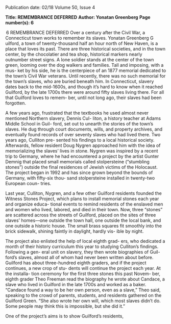 Publication date: 02/18
Volume 50, Issue 4

**Title: REMEMBRANCE DEFERRED**
**Author: Yonatan Greenberg**
**Page number(s): 6**

 6
REMEMBRANCE DEFERRED
Over a century after the Civil War, a Connecticut town works to remember its slaves.
Yonatan Greenberg
G
uilford, a town of twenty-thousand half an hour 
north of New Haven, is a place that loves its past. 
There are three historical societies, and in the 
town center, by the chocolatier and tea shop, historical 
markers nearly outnumber street signs. A lone soldier 
stands at the center of the town green, looming over the 
dog walkers and families. Tall and imposing, with a mus-
ket by his side, he is the centerpiece of an 1877 memorial 
dedicated to the town’s Civil War veterans. Until recently, 
there was no such memorial for the town’s slaves, who are 
buried beneath him. In Connecticut, slavery dates back 
to the mid-1600s, and though it’s hard to know when it 
reached Guilford, by the late 1700s there were around fifty 
slaves living there. For all that Guilford loves to remem-
ber, until not long ago, their slaves had been forgotten.

A few years ago, frustrated that the textbooks he used 
almost never mentioned Northern slavery, Dennis Cul-
liton, a history teacher at Adams Middle School in Guil-
ford, set out to unearth the stories of the town’s slaves. 
He dug through court documents, wills, and property 
archives, and eventually found records of over seventy 
slaves who had lived there. Two years ago, Culliton pre-
sented his findings to a local historical society. Afterwards, 
fellow resident Doug Nygren approached him with the 
idea of memorializing the slaves’ lives in stone. Nygren 
was inspired by a recent trip to Germany, where he had 
encountered a project by the artist Gunter Demnig that 
placed small memorials called stolpersteine (“stumbling 
stones”) outside the final residences of Jewish victims of 
the Holocaust. The project began in 1992 and has since 
grown beyond the bounds of Germany, with fifty-six thou-
sand stolpersteine installed in twenty-two European coun-
tries. 

Last year, Culliton, Nygren, and a few other Guilford 
residents founded the Witness Stones Project, which plans 
to install memorial stones each year and organize educa-
tional events to remind residents of the enslaved men and 
women who lived, labored, and died in their town. Now, 
three “stones” are scattered across the streets of Guilford, 
placed on the sites of three slaves’ homes––one outside 
the town hall, one outside the local bank, and one outside 
a historic house. The small brass squares fit smoothly into 
the brick sidewalk, shining faintly in daylight, hardly vis-
ible by night.

The project also enlisted the help of local eighth grad-
ers, who dedicated a month of their history curriculum 
this year to studying Culliton’s findings. Following a gen-
eral unit on slavery, they then wrote biographies of Guil-
ford’s slaves, almost all of whom had never been written 
about before. Guilford has about three-hundred eighth 
graders, and if the project continues, a new crop of stu-
dents will continue the project each year. At the installa-
tion ceremony for the first three stones this past Novem-
ber, eighth grader Theo Freeman read the biography he 
wrote about Candace, a slave who lived in Guilford in 
the late 1700s and worked as a baker. “Candace found a 
way to be her own person, even as a slave,” Theo said, 
speaking to the crowd of parents, students, and residents 
gathered on the Guilford Green. “She also wrote her own 
will, which most slaves didn’t do. Some people may think 
this is impossible, but she did it.”

One of the project’s aims is to show Guilford’s residents,